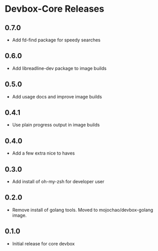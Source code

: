 # Devbox-Core Releases

## 0.7.0

- Add fd-find package for speedy searches

## 0.6.0

- Add libreadline-dev package to image builds

## 0.5.0

- Add usage docs and improve image builds

## 0.4.1

- Use plain progress output in image builds

## 0.4.0

- Add a few extra nice to haves

## 0.3.0

- Add install of oh-my-zsh for developer user

## 0.2.0

- Remove install of golang tools. Moved to mojochao/devbox-golang image.

## 0.1.0

- Initial release for core devbox
